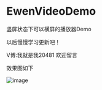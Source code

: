 # EwenVideoDemo
竖屏状态下可以横屏的播放器Demo


以后慢慢学习更新吧！


V博:我就是我20481     欢迎留言




效果图如下



![image](https://github.com/GitHubazuo/EwenVideoDemo/blob/master/Animation.gif)

